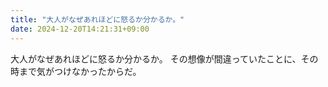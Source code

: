 ```yaml
---
title: "大人がなぜあれほどに怒るか分かるか。"
date: 2024-12-20T14:21:31+09:00
---
```

大人がなぜあれほどに怒るか分かるか。
その想像が間違っていたことに、その時まで気がつけなかったからだ。
